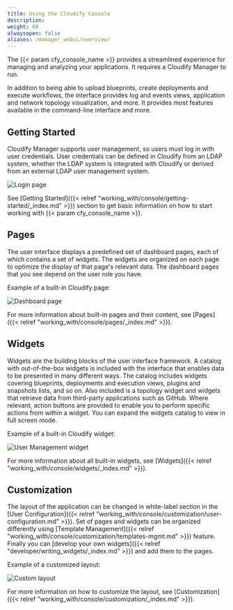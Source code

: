 ```yaml
---
title: Using the Cloudify Console
description:
weight: 60
alwaysopen: false
aliases: /manager_webui/overview/
---
```


The {{< param cfy_console_name >}} provides a streamlined experience for managing and analyzing your applications. It requires a Cloudify Manager to run. 

In addition to being able to upload blueprints, create deployments and execute workflows, the interface provides log and events views, application and network topology visualization, and more. It provides most features available in the command-line interface and more.


## Getting Started

Cloudify Manager supports user management, so users must log in with user credentials. User credentials can be defined in Cloudify from an LDAP system, whether the LDAP system is integrated with Cloudify or derived from an external LDAP user management system.

![Login page]( /images/ui/pages/login-page.png )

See [Getting Started]({{< relref "working_with/console/getting-started/_index.md" >}}) section to get basic information on how to start working with {{< param cfy_console_name >}}.


## Pages

The user interface displays a predefined set of dashboard pages, each of which contains a set of widgets. The widgets are organized on each page to optimize the display of that page's relevant data. The dashboard pages that you see depend on the user role you have.

Example of a built-in Cloudify page:

![Dashboard page]( /images/ui/pages/dashboard-page.png )

For more information about built-in pages and their content, see [Pages]({{< relref "working_with/console/pages/_index.md" >}}).


## Widgets

Widgets are the building blocks of the user interface framework. A catalog with out-of-the-box widgets is included with the interface that enables data to be presented in many different ways. The catalog includes widgets covering blueprints, deployments and execution views, plugins and snapshots lists, and so on. Also included is a topology widget and widgets that retrieve data from third-party applications such as GitHub. Where relevant, action buttons are provided to enable you to perform specific actions from within a widget. You can expand the widgets catalog to view in full screen mode. 

Example of a built-in Cloudify widget:

![User Management widget]( /images/ui/widgets/users-mgmt.png )

For more information about all built-in widgets, see [Widgets]({{< relref "working_with/console/widgets/_index.md" >}}).


## Customization

The layout of the application can be changed in white-label section in the [User Configuration]({{< relref "working_with/console/customization/user-configuration.md" >}}). Set of pages and widgets can be organized differently using [Template Management]({{< relref "working_with/console/customization/templates-mgmt.md" >}}) feature. Finally you can [develop your own widgets]({{< relref "developer/writing_widgets/_index.md" >}}) and add them to the pages.

Example of a customized layout: 

![Custom layout]( /images/ui/customization/custom-layout.png )

For more information on how to customize the layout, see [Customization]({{< relref "working_with/console/customization/_index.md" >}}).
